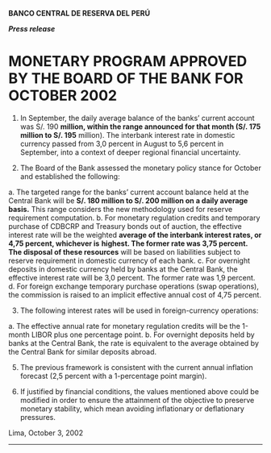 **BANCO CENTRAL DE RESERVA DEL PERÚ**

**_Press release_**

# MONETARY PROGRAM APPROVED BY THE BOARD OF THE BANK FOR OCTOBER 2002

1. In September, the daily average balance of the banks’ current account was S/. 190
**million, within the range announced for that month (S/. 175 million to S/. 195**
million). The interbank interest rate in domestic currency passed from 3,0 percent
in August to 5,6 percent in September, into a context of deeper regional financial
uncertainty.

2. The Board of the Bank assessed the monetary policy stance for October and
established the following:

a. The targeted range for the banks’ current account balance held at the Central
Bank will be **S/. 180 million to S/. 200 million on a daily average basis.**
This range considers the new methodology used for reserve requirement
computation.
b. For monetary regulation credits and temporary purchase of CDBCRP and
Treasury bonds out of auction, the effective interest rate will be the weighted
**average of the interbank interest rates, or 4,75 percent, whichever is**
**highest. The former rate was 3,75 percent. The disposal of these resources**
will be based on liabilities subject to reserve requirement in domestic
currency of each bank.
c. For overnight deposits in domestic currency held by banks at the Central
Bank, the effective interest rate will be 3,0 percent. The former rate was 1,9
percent.
d. For foreign exchange temporary purchase operations (swap operations), the
commission is raised to an implicit effective annual cost of 4,75 percent.

3. The following interest rates will be used in foreign-currency operations:

a. The effective annual rate for monetary regulation credits will be the 1-month
LIBOR plus one percentage point.
b. For overnight deposits held by banks at the Central Bank, the rate is
equivalent to the average obtained by the Central Bank for similar deposits
abroad.

5. The previous framework is consistent with the current annual inflation forecast (2,5
percent with a 1-percentage point margin).

6. If justified by financial conditions, the values mentioned above could be modified
in order to ensure the attainment of the objective to preserve monetary stability,
which mean avoiding inflationary or deflationary pressures.

Lima, October 3, 2002


-----

